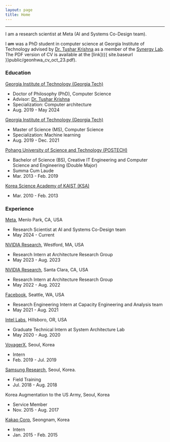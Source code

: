 ```yaml
---
layout: page
title: Home
---
```

-------------------------------------------------------
I am a research scientist at Meta (AI and Systems Co-Design team).

I ~~am~~ was a PhD student in computer science at Georgia Institute of Technology advised by [Dr. Tushar Krishna](https://tusharkrishna.ece.gatech.edu/) as a member of the [Synergy Lab](https://synergy.ece.gatech.edu/). 
The PDF version of CV is available at the [link]({{ site.baseurl }}public/geonhwa_cv_oct_23.pdf).



### Education
 [Georgia Institute of Technology (Georgia Tech)](https://www.gatech.edu/) 
   * Doctor of Philosophy (PhD), Computer Science
   * Advisor: [Dr. Tushar Krishna](https://tusharkrishna.ece.gatech.edu/)
   * Specialization: Computer architecture
   * Aug. 2019 - May 2024  

 [Georgia Institute of Technology (Georgia Tech)](https://www.gatech.edu/) 
   * Master of Science (MS), Computer Science
   * Specialization: Machine learning
   * Aug. 2019 - Dec. 2021

[Pohang University of Science and Technology (POSTECH)](http://www.postech.ac.kr/eng/)  
  * Bachelor of Science (BS), Creative IT Engineering and Computer Science and Engineering (Double Major)
  * Summa Cum Laude
  * Mar. 2013 - Feb. 2019  

[Korea Science Academy of KAIST (KSA)](https://www.ksa.hs.kr/Eng)
  * Mar. 2010 - Feb. 2013
 

### Experience

[Meta](https://about.meta.com/), Menlo Park, CA, USA  
  * Research Scientist at AI and Systems Co-Design team
  * May 2024 - Current  

[NVIDIA Research](https://www.nvidia.com/en-us/research/), Westford, MA, USA  
  * Research Intern at Architecture Research Group
  * May 2023 - Aug. 2023 

[NVIDIA Research](https://www.nvidia.com/en-us/research/), Santa Clara, CA, USA  
  * Research Intern at Architecture Research Group
  * May 2022 - Aug. 2022 

[Facebook](https://about.facebook.com/company-info/), Seattle, WA, USA  
  * Research Engineering Intern at Capacity Engineering and Analysis team
  * May 2021 - Aug. 2021  

[Intel Labs](https://www.intel.com/content/www/us/en/research/overview.html), Hillsboro, OR, USA  
  * Graduate Technical Intern at System Architecture Lab
  * May 2020 - Aug. 2020  

[VoyagerX](https://www.voyagerx.com/?lang=en), Seoul, Korea
  * Intern
  * Feb. 2019 - Jul. 2019  

[Samsung Research](https://research.samsung.com/), Seoul, Korea. 
  * Field Training
  * Jul. 2018 - Aug. 2018  

Korea Augmentation to the US Army, Seoul, Korea  
  * Service Member
  * Nov. 2015 - Aug. 2017  

[Kakao Corp](https://www.kakaocorp.com/?lang=en), Seongnam, Korea  
  * Intern
  * Jan. 2015 - Feb. 2015  



